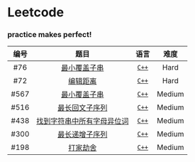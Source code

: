 # Leetcode
### practice makes perfect!

|编号|题目|语言|难度|
|:-:|:-:|:-:|:-:|
|#76|[最小覆盖子串](https://leetcode-cn.com/problems/minimum-window-substring/)|[`C++`](https://github.com/djh-sudo/Leetcode/blob/main/76.md)|Hard|
|#72|[编辑距离](https://leetcode-cn.com/problems/edit-distance/)|[`C++`](https://github.com/djh-sudo/Leetcode/blob/main/72.md)|Hard|
|#567|[最小覆盖子串](https://leetcode-cn.com/problems/permutation-in-string/)|[`C++`](https://github.com/djh-sudo/Leetcode/blob/main/567.md)|Medium|
|#516|[最长回文子序列](https://leetcode-cn.com/problems/longest-palindromic-subsequence/)|[`C++`](https://github.com/djh-sudo/Leetcode/blob/main/516.md)|Medium|
|#438|[找到字符串中所有字母异位词](https://leetcode-cn.com/problems/find-all-anagrams-in-a-string/)|[`C++`](https://github.com/djh-sudo/Leetcode/blob/main/438.md)|Medium|
|#300|[最长递增子序列](https://leetcode-cn.com/problems/longest-increasing-subsequence/)|[`C++`](https://github.com/djh-sudo/Leetcode/blob/main/300.md)|Medium|
|#198|[打家劫舍](https://leetcode-cn.com/problems/house-robber/)|[`C++`](https://github.com/djh-sudo/Leetcode/blob/main/198.md)|Medium|






